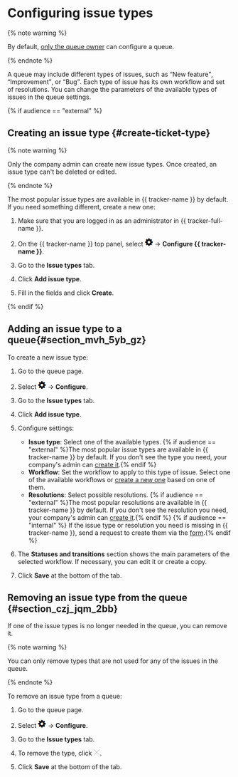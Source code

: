 # Configuring issue types

{% note warning %}

By default, [only the queue owner](queue-access.md) can configure a queue.

{% endnote %}

A queue may include different types of issues, such as <q>New feature</q>, <q>Improvement</q>, or <q>Bug</q>. Each type of issue has its own workflow and set of resolutions. You can change the parameters of the available types of issues in the queue settings.

{% if audience == "external" %}

## Creating an issue type {#create-ticket-type}

{% note warning %}

Only the company admin can create new issue types. Once created, an issue type can't be deleted or edited.

{% endnote %}

The most popular issue types are available in {{ tracker-name }} by default. If you need something different, create a new one:

1. Make sure that you are logged in as an administrator in {{ tracker-full-name }}.

1. On the {{ tracker-name }} top panel, select ![](../../_assets/tracker/icon-settings.png) → **Configure {{ tracker-name }}**.

1. Go to the **Issue types** tab.

1. Click **Add issue type**.

1. Fill in the fields and click **Create**.

{% endif %}

## Adding an issue type to a queue{#section_mvh_5yb_gz}

To create a new issue type:

1. Go to the queue page.

1. Select ![](../../_assets/tracker/icon-settings.png) → **Configure**.

1. Go to the **Issue types** tab.

1. Click **Add issue type**.

1. Configure settings:
    - **Issue type**: Select one of the available types.
    {% if audience == "external" %}The most popular issue types are available in {{ tracker-name }} by default. If you don't see the type you need, your company's admin can [create it](#create-ticket-type).{% endif %}
    - **Workflow**: Set the workflow to apply to this type of issue. Select one of the available workflows or [create a new one](add-workflow.md) based on one of them.
    - **Resolutions**: Select possible resolutions.
    {% if audience == "external" %}The most popular resolutions are available in {{ tracker-name }} by default. If you don't see the resolution you need, your company's admin can [create it](create-resolution.md).{% endif %}
    {% if audience == "internal" %} If the issue type or resolution you need is missing in {{ tracker-name }}, send a request to create them via the [form](../user/create-param.md#section_bjz_3p4_xgb).{% endif %}

1. The **Statuses and transitions** section shows the main parameters of the selected workflow. If necessary, you can edit it or create a copy.

1. Click **Save** at the bottom of the tab.

## Removing an issue type from the queue {#section_czj_jqm_2bb}

If one of the issue types is no longer needed in the queue, you can remove it.

{% note warning %}

You can only remove types that are not used for any of the issues in the queue.

{% endnote %}

To remove an issue type from a queue:

1. Go to the queue page.

1. Select ![](../../_assets/tracker/icon-settings.png) → **Configure**.

1. Go to the **Issue types** tab.

1. To remove the type, click ![](../../_assets/tracker/remove-task-type.png).

1. Click **Save** at the bottom of the tab.

